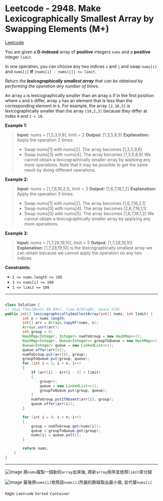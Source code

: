 # Leetcode - 2948. Make Lexicographically Smallest Array by Swapping Elements (M+)

[Leetcode](https://leetcode.com/problems/make-lexicographically-smallest-array-by-swapping-elements/)

You are given a **0-indexed** array of **positive** integers `nums` and a **positive** integer `limit`.

In one operation, you can choose any two indices `i` and `j` and swap `nums[i]` and `nums[j]` **if** `|nums[i] - nums[j]| <= limit`.

Return _the **lexicographically smallest array** that can be obtained by performing the operation any number of times_.

An array `a` is lexicographically smaller than an array `b` if in the first position where `a` and `b` differ, array `a` has an element that is less than the corresponding element in `b`. For example, the array `[2,10,3]` is lexicographically smaller than the array `[10,2,3]` because they differ at index `0` and `2 < 10`.

**Example 1:**

> **Input:** nums = [1,5,3,9,8], limit = 2
> **Output:** [1,3,5,8,9]
> **Explanation:** Apply the operation 2 times:
> - Swap nums[1] with nums[2]. The array becomes [1,3,5,9,8]
> - Swap nums[3] with nums[4]. The array becomes [1,3,5,8,9]
> We cannot obtain a lexicographically smaller array by applying any more operations.
> Note that it may be possible to get the same result by doing different operations.

**Example 2:**

> **Input:** nums = [1,7,6,18,2,1], limit = 3
> **Output:** [1,6,7,18,1,2]
> **Explanation:** Apply the operation 3 times:
> - Swap nums[1] with nums[2]. The array becomes [1,6,7,18,2,1]
> - Swap nums[0] with nums[4]. The array becomes [2,6,7,18,1,1]
> - Swap nums[0] with nums[5]. The array becomes [1,6,7,18,1,2]
> We cannot obtain a lexicographically smaller array by applying any more operations.

**Example 3:**

> **Input:** nums = [1,7,28,19,10], limit = 3
> **Output:** [1,7,28,19,10]
> **Explanation:** [1,7,28,19,10] is the lexicographically smallest array we can obtain because we cannot apply the operation on any two indices.

**Constraints:**

-   `1 <= nums.length <= 105`
-   `1 <= nums[i] <= 109`
-   `1 <= limit <= 109`

---
```java

class Solution {
// Java 73ms(Beats 88.89%), Time O(NlogN), Space O(N)
public int[] lexicographicallySmallestArray(int[] nums, int limit) {
        int n = nums.length;
        int[] arr = Arrays.copyOf(nums, n);
        Arrays.sort(arr);
        int group = 0;
        HashMap<Integer, Integer> numToGroup = new HashMap<>();
        HashMap<Integer, Queue<Integer>> groupToQueue = new HashMap<>();
        Queue<Integer> queue = new LinkedList<>();
        queue.offer(arr[0]);
        numToGroup.put(arr[0], group);
        groupToQueue.put(group, queue);
        for (int i = 1; i < n; i++)
        {
            if (arr[i] - arr[i - 1] > limit)
            {
                group++;
                queue = new LinkedList<>();
                groupToQueue.put(group, queue);
            }
            numToGroup.putIfAbsent(arr[i], group);
            queue.offer(arr[i]);
        }

        for (int i = 0; i < n; i++)
        {
            group = numToGroup.get(nums[i]);
            queue = groupToQueue.get(group);
            nums[i] = queue.poll();
        }

        return nums;
    }
}
```
---

![image](https://hackmd.io/_uploads/SJBg1Wf_1e.png)
將`nums`複製一個新的`array`出來後, 將新`array`排序並依照`limit`來分組

![image](https://hackmd.io/_uploads/ryaNJWf_1g.png)
最後將`nums[i]`依照該`nums[i]`所屬的群組取出最小值, 並代替`nums[i]`



###### tags: `Leetcode` `Sorted Container`